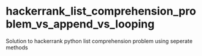 # hackerrank_list_comprehension_problem_vs_append_vs_looping
Solution to hackerrank python list comprehension problem using seperate methods
